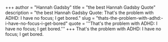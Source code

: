 +++
author = "Hannah Gadsby"
title = "the best Hannah Gadsby Quote"
description = "the best Hannah Gadsby Quote: That's the problem with ADHD: I have no focus; I get bored."
slug = "thats-the-problem-with-adhd:-i-have-no-focus-i-get-bored"
quote = '''That's the problem with ADHD: I have no focus; I get bored.'''
+++
That's the problem with ADHD: I have no focus; I get bored.
